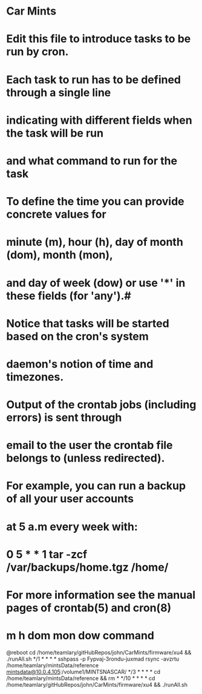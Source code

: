 # Car Mints 
# Edit this file to introduce tasks to be run by cron.
#
# Each task to run has to be defined through a single line
# indicating with different fields when the task will be run
# and what command to run for the task
#
# To define the time you can provide concrete values for
# minute (m), hour (h), day of month (dom), month (mon),
# and day of week (dow) or use '*' in these fields (for 'any').#
# Notice that tasks will be started based on the cron's system
# daemon's notion of time and timezones.
#
# Output of the crontab jobs (including errors) is sent through
# email to the user the crontab file belongs to (unless redirected).
#
# For example, you can run a backup of all your user accounts
# at 5 a.m every week with:
# 0 5 * * 1 tar -zcf /var/backups/home.tgz /home/
#
# For more information see the manual pages of crontab(5) and cron(8)
#
# m h  dom mon dow   command


@reboot cd /home/teamlary/gitHubRepos/john/CarMints/firmware/xu4 && ./runAll.sh
*/1 * * * * sshpass -p Fypvaj-3rondu-juxmad rsync -avzrtu /home/teamlary/mintsData/reference  mintsdata@10.0.4.105:/volume1/MINTSNASCAR/
*/3 * * * * cd /home/teamlary/mintsData/reference && rm *
*/10 * * * * cd /home/teamlary/gitHubRepos/john/CarMints/firmware/xu4 && ./runAll.sh

